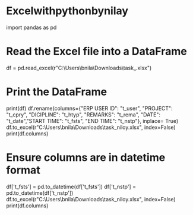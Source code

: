 # Excelwithpythonbynilay
import pandas as pd

# Read the Excel file into a DataFrame
df = pd.read_excel(r"C:\Users\bnila\Downloads\task_.xlsx")

# Print the DataFrame
print(df)
df.rename(columns={"ERP USER ID": "t_user", "PROJECT": "t_cpry", "DICIPLINE": "t_htyp", "REMARKS": "t_rema", "DATE": "t_date","START TIME": "t_fsts", "END TIME": "t_nstp"}, inplace= True)
df.to_excel(r"C:\Users\bnila\Downloads\task_niloy.xlsx", index=False)
print(df.columns)
# Ensure columns are in datetime format
df['t_fsts'] = pd.to_datetime(df['t_fsts'])
df['t_nstp'] = pd.to_datetime(df['t_nstp'])
df.to_excel(r"C:\Users\bnila\Downloads\task_niloy.xlsx", index=False)
print(df.columns)
